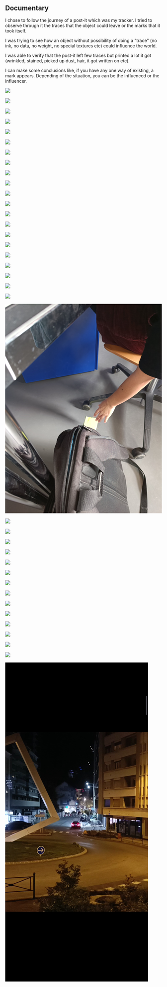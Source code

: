 ## Documentary

I chose to follow the journey of a post-it which was my tracker. I tried to observe through it the traces that the object could leave or the marks that it took itself.

I was trying to see how an object without possibility of doing a "trace" (no ink, no data, no weight, no special textures etc) could influence the world.

I was able to verify that the post-it left few traces but printed a lot it got (wrinkled, stained, picked up dust, hair, it got written on etc).

I can make some conclusions like, if you have any one way of existing, a mark appears. Depending of the situation, you can be the influenced or the influencer.



![](Imageprocess/IMG_20221031_073637.jpgC:/Users/Utilisateur/OneDrive/Documents/Oct.%202022/head-md-time-in-time-out/process/)

![](Imageprocess/IMG_20221031_073656.jpgC:/Users/Utilisateur/OneDrive/Documents/Oct.%202022/head-md-time-in-time-out/process/)

![](Imageprocess/IMG_20221031_075712.jpgC:/Users/Utilisateur/OneDrive/Documents/Oct.%202022/head-md-time-in-time-out/process/)

![](Imageprocess/IMG_20221031_080518.jpgC:/Users/Utilisateur/OneDrive/Documents/Oct.%202022/head-md-time-in-time-out/process/)

![](Imageprocess/IMG_20221031_080526.jpgC:/Users/Utilisateur/OneDrive/Documents/Oct.%202022/head-md-time-in-time-out/process/)

![](Imageprocess/IMG_20221031_080533.jpgC:/Users/Utilisateur/OneDrive/Documents/Oct.%202022/head-md-time-in-time-out/process/)

![](Imageprocess/IMG_20221031_080536.jpgC:/Users/Utilisateur/OneDrive/Documents/Oct.%202022/head-md-time-in-time-out/process/)

![](Imageprocess/IMG_20221031_084033.jpgC:/Users/Utilisateur/OneDrive/Documents/Oct.%202022/head-md-time-in-time-out/process/)

![](Imageprocess/IMG_20221031_084600.jpgC:/Users/Utilisateur/OneDrive/Documents/Oct.%202022/head-md-time-in-time-out/process/)

![](Imageprocess/IMG_20221031_084607.jpgC:/Users/Utilisateur/OneDrive/Documents/Oct.%202022/head-md-time-in-time-out/process/)

![](Imageprocess/IMG_20221031_085621.jpgC:/Users/Utilisateur/OneDrive/Documents/Oct.%202022/head-md-time-in-time-out/process/)

![](Imageprocess/IMG_20221031_090441.jpgC:/Users/Utilisateur/OneDrive/Documents/Oct.%202022/head-md-time-in-time-out/process/)

![](Imageprocess/IMG_20221031_090532.jpgC:/Users/Utilisateur/OneDrive/Documents/Oct.%202022/head-md-time-in-time-out/process/)

![](Imageprocess/IMG_20221031_090613.jpgC:/Users/Utilisateur/OneDrive/Documents/Oct.%202022/head-md-time-in-time-out/process/)

![](Imageprocess/IMG_20221031_094104.jpgC:/Users/Utilisateur/OneDrive/Documents/Oct.%202022/head-md-time-in-time-out/process/)

![](Imageprocess/IMG_20221031_094124.jpgC:/Users/Utilisateur/OneDrive/Documents/Oct.%202022/head-md-time-in-time-out/process/)


![](Imageprocess/IMG_20221031_101228.jpgC:/Users/Utilisateur/OneDrive/Documents/Oct.%202022/head-md-time-in-time-out/process/)

![](Imageprocess/IMG_20221031_103617.jpgC:/Users/Utilisateur/OneDrive/Documents/Oct.%202022/head-md-time-in-time-out/process/)

![](Imageprocess/IMG_20221031_103719.jpgC:/Users/Utilisateur/OneDrive/Documents/Oct.%202022/head-md-time-in-time-out/process/)

![](Imageprocess/IMG_20221031_103728.jpgC:/Users/Utilisateur/OneDrive/Documents/Oct.%202022/head-md-time-in-time-out/process/)

![](Imageprocess/IMG_20221031_103846.jpgC:/Users/Utilisateur/OneDrive/Documents/Oct.%202022/head-md-time-in-time-out/process/)

![](Imageprocess/IMG_20221031_103850.jpg)

![](Imageprocess/IMG_20221031_103853.jpgC:/Users/Utilisateur/OneDrive/Documents/Oct.%202022/head-md-time-in-time-out/process/)

![](Imageprocess/IMG_20221031_103856.jpgC:/Users/Utilisateur/OneDrive/Documents/Oct.%202022/head-md-time-in-time-out/process/)

![](Imageprocess/IMG_20221031_103909.jpgC:/Users/Utilisateur/OneDrive/Documents/Oct.%202022/head-md-time-in-time-out/process/)

![](Imageprocess/IMG_20221031_103924.jpgC:/Users/Utilisateur/OneDrive/Documents/Oct.%202022/head-md-time-in-time-out/process/)

![](Imageprocess/IMG_20221031_123642.jpgC:/Users/Utilisateur/OneDrive/Documents/Oct.%202022/head-md-time-in-time-out/process/)

![](Imageprocess/IMG_20221031_123645.jpgC:/Users/Utilisateur/OneDrive/Documents/Oct.%202022/head-md-time-in-time-out/process/)

![](Imageprocess/IMG_20221031_130114.jpgC:/Users/Utilisateur/OneDrive/Documents/Oct.%202022/head-md-time-in-time-out/process/)

![](Imageprocess/IMG_20221031_130131.jpgC:/Users/Utilisateur/OneDrive/Documents/Oct.%202022/head-md-time-in-time-out/process/)

![](Imageprocess/IMG_20221031_130135.jpgC:/Users/Utilisateur/OneDrive/Documents/Oct.%202022/head-md-time-in-time-out/process/)

![](Imageprocess/IMG_20221031_130228.jpgC:/Users/Utilisateur/OneDrive/Documents/Oct.%202022/head-md-time-in-time-out/process/)

![](Imageprocess/IMG_20221031_130230.jpgC:/Users/Utilisateur/OneDrive/Documents/Oct.%202022/head-md-time-in-time-out/process/)

![](Imageprocess/IMG_20221031_131128.jpgC:/Users/Utilisateur/OneDrive/Documents/Oct.%202022/head-md-time-in-time-out/process/)

![](Imageprocess/IMG_20221031_131136.jpgC:/Users/Utilisateur/OneDrive/Documents/Oct.%202022/head-md-time-in-time-out/process/)

![](Imageprocess/IMG_20221031_131209.jpgC:/Users/Utilisateur/OneDrive/Documents/Oct.%202022/head-md-time-in-time-out/process/pitch-2022-11-01)








![](Imageprocess/Screenshot_2022-10-30-20-56-17-090_com.miui.videoplayer.jpg)





